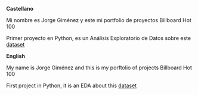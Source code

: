 **Castellano**

Mi nombre es Jorge Giménez y este mi portfolio de proyectos
Billboard Hot 100

Primer proyecto en Python, es un Análisis Exploratorio de Datos sobre este [dataset](https://www.kaggle.com/datasets/thedevastator/billboard-hot-100-audio-features)

**English**

My name is Jorge Giménez and this is my porftolio of projects
Billboard Hot 100

First project in Python, it is an EDA about this [dataset](https://www.kaggle.com/datasets/thedevastator/billboard-hot-100-audio-features)
            

